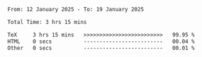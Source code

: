 <!--START_SECTION:waka-->

```txt
From: 12 January 2025 - To: 19 January 2025

Total Time: 3 hrs 15 mins

TeX     3 hrs 15 mins   >>>>>>>>>>>>>>>>>>>>>>>>>   99.95 %
HTML    0 secs          -------------------------   00.04 %
Other   0 secs          -------------------------   00.01 %
```

<!--END_SECTION:waka-->
